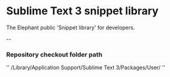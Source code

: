 Sublime Text 3 snippet library
========

The Elephant public 'Snippet library' for developers.

--

### Repository checkout folder path

'' /Library/Application Support/Sublime Text 3/Packages/User/ ''
